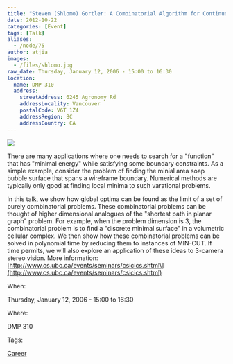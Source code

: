 ```yaml
---
title: "Steven (Shlomo) Gortler: A Combinatorial Algorithm for Continuous Variational Problems"
date: 2012-10-22
categories: [Event]
tags: [Talk]
aliases:
  - /node/75
author: atjia
images:
  - /files/shlomo.jpg
raw_date: Thursday, January 12, 2006 - 15:00 to 16:30
location:
  name: DMP 310
  address:
    streetAddress: 6245 Agronomy Rd
    addressLocality: Vancouver
    postalCode: V6T 1Z4
    addressRegion: BC
    addressCountry: CA
---
```


![](/files/shlomo.jpg)

There are many applications where one needs to search for a "function" that has "minimal energy" while satisfying some boundary constraints. As a simple example, consider the problem of finding the minial area soap bubble surface that spans a wireframe boundary. Numerical methods are typically only good at finding local minima to such varational problems.

In this talk, we show how global optima can be found as the limit of a set of purely combinatorial problems. These combinatorial problems can be thought of higher dimensional analogues of the "shortest path in planar graph" problem. For example, when the problem dimension is 3, the combinatorial problem is to find a "discrete minimal surface" in a volumetric cellular complex. We then show how these combinatorial problems can be solved in polynomial time by reducing them to instances of MIN-CUT. If time permits, we will also explore an application of these ideas to 3-camera stereo vision. More information: \[http://www.cs.ubc.ca/events/seminars/csicics.shtml\](http://www.cs.ubc.ca/events/seminars/csicics.shtml)

When: 

Thursday, January 12, 2006 - 15:00 to 16:30

Where: 

DMP 310

Tags: 

[Career](/career)
